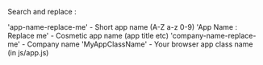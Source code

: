 Search and replace :

'app-name-replace-me' - Short app name (A-Z a-z 0-9)
'App Name : Replace me' - Cosmetic app name (app title etc)
'company-name-replace-me' - Company name 
'MyAppClassName' - Your browser app class name (in js/app.js)